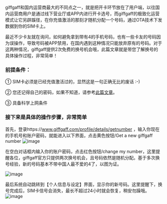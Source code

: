 giffgaff和国内运营商最大的不同点之一，就是把开卡环节放在了用户端，以往国内运营商用户是通过线下营业厅或APP内进行开卡选号，而giffgaff的极致化运营模式让它另辟蹊径，在你充值激活的那刻才随机分配一个号码，通过OTA技术下发数据到你的SIM卡上。

最近不少卡友就在询问，如何避免拿到带有4的手机号码，也有一些卡友的号码因为误操作，导致号码被APP禁用，在国内遇到这种情况只能放弃原有的号码。对于这两种情况，giffgaff提供2次免费的换号机会哦，此篇文章就是带您了解换号的具体操作过程，非常简单！


### 前提条件：

① SIM卡必须是已经充值激活过的，显然这是一句正确无比的废话 :-)

② 您还记得自己的密码，如果不知道，请参考[此篇文章](https://telegra.ph/How-to-reset-my-password-10-29)。

③ 具备科学上网条件



### 接下来是具体的操作步骤，非常简单

首先，登录https://www.giffgaff.com/profile/details/getnumber ，输入你现在的手机号和账户密码，就能进入以下界面，点击黄色按钮/Get a new giffgaff number
![image](https://github.com/user-attachments/assets/031d2b6d-a63a-4fc6-8b68-d47a3623ae48)


在空白对话框内输入你的账户密码，点击红色按钮/change my number，这里提醒各位，giffgaff官方只提供两次换号机会，且号码依然是随机分配。基于多次换号经验，新的号码基本不带中国人最不爱的4了，以图为证。

![image](https://github.com/user-attachments/assets/a44bd0d9-38e0-4d1b-a00b-e5aa19b7443f)

最后系统自动跳转到【个人信息与设定】界面，显示你的新号码。这里提醒下，换号完成后，SIM卡信号会消失，最长不超过24小时就会恢复，稍安勿躁哦。
![image](https://github.com/user-attachments/assets/76f5f542-ea56-4a13-8816-73e83cec4549)
